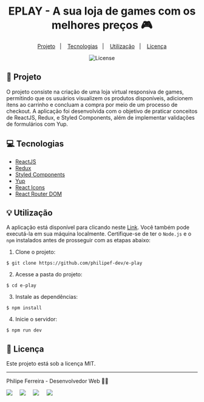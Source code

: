<h1 align="center" style="text-align: center;">
  EPLAY  - A sua loja de games com os melhores preços 🎮 
</h1>

<p align="center">
  <a href="#project">Projeto</a>&nbsp;&nbsp;&nbsp;|&nbsp;&nbsp;&nbsp;
  <a href="#technologies">Tecnologias</a>&nbsp;&nbsp;&nbsp;|&nbsp;&nbsp;&nbsp;
  <a href="#usage">Utilização</a>&nbsp;&nbsp;&nbsp;|&nbsp;&nbsp;&nbsp;
  <a href="#license">Licença</a>
</p>

<p align="center">
  <img alt="License" src="https://img.shields.io/static/v1?label=license&message=MIT&color=49AA26&labelColor=000000">
</p>

<h2 id="project">📁 Projeto</h2>

O projeto consiste na criação de uma loja virtual responsiva de games, permitindo que os usuários visualizem os produtos disponíveis, adicionem itens ao carrinho e concluam a compra por meio de um processo de checkout. A aplicação foi desenvolvida com o objetivo de praticar conceitos de ReactJS, Redux, e Styled Components, além de implementar validações de formulários com Yup.

<h2 id="technologies">💻 Tecnologias</h2>

- [ReactJS](https://reactjs.org/)
- [Redux](https://redux.js.org/)
- [Styled Components](https://styled-components.com/)
- [Yup](https://www.npmjs.com/package/yup/v/1.0.0-alpha.3)
- [React Icons](https://react-icons.github.io/react-icons/)
- [React Router DOM](https://reactrouter.com/web/guides/quick-start)

<h2 id="usage">💡 Utilização</h2>

A aplicação está disponível para clicando neste [Link](https://vercel.com/philipef-dev-projects/e-play). Você também pode executá-la em sua máquina localmente. Certifique-se de ter o `Node.js` e o `npm` instalados antes de prosseguir com as etapas abaixo:

1. Clone o projeto:

```
$ git clone https://github.com/philipef-dev/e-play
```

2. Acesse a pasta do projeto:

```
$ cd e-play
```

3. Instale as dependências:

```
$ npm install
```

4. Inicie o servidor:

```
$ npm run dev

```
<h2 id="license">📝 Licença</h2>

Este projeto está sob a licença MIT.

---

Philipe Ferreira - Desenvolvedor Web 👋🏾

<div style="display: flex;">
  <a href="https://www.linkedin.com/in/philipef-dev" target="_blank"><img src="https://img.shields.io/badge/-LinkedIn-%230077B5?style=for-the-badge&logo=linkedin&logoColor=white" style="margin-right: 2vw" target="_blank"></a>
  <a href="mailto:philipefdev@gmail.com"><img src="https://img.shields.io/badge/-Gmail-%23333?style=for-the-badge&logo=gmail&logoColor=white" style="margin-right: 2vw" target="_blank"></a>
  <a href="http://discordapp.com/users/689830389371633742" target="_blank"><img src="https://img.shields.io/badge/Discord-7289DA?style=for-the-badge&logo=discord&logoColor=white" style="margin-right: 2vw" target="_blank"></a>
  <a href="https://www.instagram.com/philipeferreiraa" target="_blank"><img src="https://img.shields.io/badge/-Instagram-%23E4405F?style=for-the-badge&logo=instagram&logoColor=white" target="_blank"></a>
</div>

